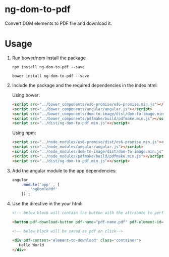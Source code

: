 # ng-dom-to-pdf
Convert DOM elements to PDF file and download it.

# Usage

1. Run bower/npm install the package

    `
    npm install ng-dom-to-pdf --save
    `
    
    `
    bower install ng-dom-to-pdf --save
    `

2. Include the package and the required dependencies in the index html:

    Using bower:
    ```html
    <script src="../bower_components/es6-promise/es6-promise.min.js"></script>
    <script src="../bower_components/angular/angular.js"></script>
    <script src="../bower_components/dom-to-image/dist/dom-to-image.min.js"></script>
    <script src="../bower_components/pdfmake/build/pdfmake.min.js"></script>
    <script src="../dist/ng-dom-to-pdf.min.js"></script>
    ```
    
    Using npm:
    ```html
    <script src="../node_modules/es6-promise/dist/es6-promise.min.js"></script>
    <script src="../node_modules/angular/angular.js"></script>
    <script src="../node_modules/dom-to-image/dist/dom-to-image.min.js"></script>
    <script src="../node_modules/pdfmake/build/pdfmake.min.js"></script>
    <script src="../dist/ng-dom-to-pdf.min.js"></script>
    ```

3. Add the angular module to the app dependencies:

    ```javascript
    angular
        .module('app' , [
            'ngDomToPdf'
        ]) ;
    ```
    
4. Use the directive in the your html:

    ```html
    <!-- below block will contain the button with the attribute to perform download on click -->
 
    <button pdf-download-button pdf-name="pdf-name.pdf" pdf-element-id="element-to-download" class="btn">Download As PDF</button>
 
    <!-- below block will be saved as pdf on click-->

    <div pdf-content="element-to-download" class="container">
       Hello World
    </div>
    ```

